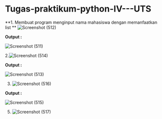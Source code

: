 # Tugas-praktikum-python-IV---UTS

**1. Membuat program menginput nama mahasiswa dengan memanfaatkan list **
![Screenshot (512)](https://user-images.githubusercontent.com/93022913/142427131-6c350ea4-814c-4607-af0a-6ffeeff79430.png)

**Output :**

![Screenshot (511)](https://user-images.githubusercontent.com/93022913/142427199-a7c87a4a-cad1-4cca-ba94-be49980f391a.png)

2.![Screenshot (514)](https://user-images.githubusercontent.com/93022913/142427288-e36e605e-bbfd-495c-94ea-3e6951cfe33b.png)

**Output :**

![Screenshot (513)](https://user-images.githubusercontent.com/93022913/142427394-0ad4806d-856d-4e67-ae35-7a2d891acad9.png)

3. ![Screenshot (516)](https://user-images.githubusercontent.com/93022913/142427558-c37a23ef-2324-49c0-b69d-c8107d665065.png)

**Output :**

![Screenshot (515)](https://user-images.githubusercontent.com/93022913/142427608-4dd03007-e119-4875-b4e7-b14fb90503d0.png)

5. ![Screenshot (517)](https://user-images.githubusercontent.com/93022913/142427740-e9bd63be-c6fc-4d7b-a8b4-4e884662fe0c.png)



